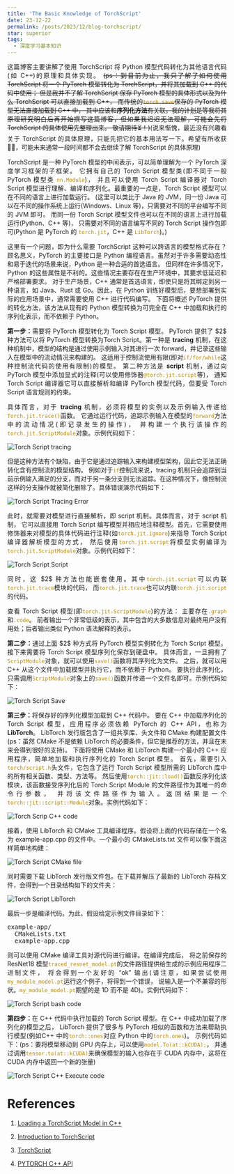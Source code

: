 ```yaml
---
title: 'The Basic Knowledge of TorchScript'
date: 23-12-22
permalink: /posts/2023/12/blog-torchscript/
star: superior
tags:
  - 深度学习基本知识
---
```


<p style="text-align:justify; text-justify:inter-ideograph;">这篇博客主要讲解了使用 TorchScript 将 Python 模型代码转化为其他语言代码(如 C++)的原理和具体实现。
<del>(ps：到目前为止，我只了解了如何使用 TorchScript 将一个 PyTorch 模型转化为 TorchScript，并将其加载到 C++ 的代码中使用；
但是我并不了解 TorchScript 保存 PyTorch 模型的具体形式以及为什么 TorchScript 可以直接加载到 C++，
而传统的<code style="color: #B58900">torch.save</code>保存的 PyTorch 模型无法直接加载到 C++ 中，
其中应该和<b>序列化方法</b>有关联。我的计划是等我将其原理研究明白后再开始撰写这篇博客，但如果我迟迟无法理解，可能会先将 TorchScript 的具体使用先整理出来。
敬请期待⏳！)</del>(说来惭愧，最近没有兴趣看关于 TorchScript 的具体原理，只能先把它的基本用法写一下。希望有所收获🤦‍♂，可能未来通常一段时间都不会去继续了解 TorchScript 的具体原理)</p>

<p style="text-align:justify; text-justify:inter-ideograph;">TorchScript 是一种 PyTorch 模型的中间表示，可以简单理解为一个 PyTorch 深度学习框架的子框架。
它拥有自己的 Torch Script 模型类(即不同于一般 PyTorch 模型类 <code style="color: #B58900">nn.Module</code>)，
并且可以使用 Torch Script 编译器对 Torch Script 模型进行理解、编译和序列化。最重要的一点是，Torch Script 模型可以在不同的语言上进行加载运行。
(这里可以类比于 Java 的 JVM，同一份 Java 可以在不同的操作系统上运行(Windows、Linux 等)，只需要对不同的平台编写不同的 JVM 即可。
而同一份 Torch Script 模型文件也可以在不同的语言上进行加载运行(Python、C++ 等)，
只需要对不同的语言编写不同的 Torch Script 操作包即可(Python 是 PyTorch 的 <code style="color: #B58900">torch.jit</code>，C++ 是 <code style="color: #B58900">LibTorch</code>)。)</p>

<p style="text-align:justify; text-justify:inter-ideograph;">这里有一个问题，即为什么需要 TorchScript 这种可以跨语言的模型格式存在？
顾名思义，PyTorch 的主要接口是 Python 编程语言。虽然对于许多需要动态性和易于迭代的场景来说，Python 是一种合适的首选语言。
但同样在许多情况下，Python 的这些属性是不利的。这些情况主要存在在生产环境中，其要求低延迟和严格部署要求。
对于生产场景，C++ 通常是首选语言，即使只是将其绑定到另一种语言，如 Java、Rust 或 Go。因此，在 Python 训练好模型后，要想部署到实际的应用场景中，通常需要使用 C++ 进行代码编写。
下面将概述 PyTorch 提供的转化方法，该方法从现有的 Python 模型转换为可完全在 C++ 中加载和执行的序列化表示，而不依赖于 Python。</p>

<p style="text-align:justify; text-justify:inter-ideograph;"><b>第一步：</b>需要将 PyTorch 模型转化为 Torch Script 模型。
PyTorch 提供了 $2$ 种方法可以将 PyTorch 模型转换为Torch Script。第一种是 <b>tracing</b> 机制，在这种机制中，模型的结构是通过使用示例输入对其进行一次 forward，并记录这些输入在模型中的流动情况来构建的。
这适用于控制流使用有限(即对<code style="color: #B58900">if/for/while</code>这种控制流代码的使用有限制)的模型。
第二种方法是 <b>script</b> 机制，通过向 PyTorch 模型中添加显式的注释(可以使用修饰器<code style="color: #B58900">@torch.jit.script</code>等)，
通知 Torch Script 编译器它可以直接解析和编译 PyTorch 模型代码，但要受 Torch Script 语言规则的约束。</p>

<p style="text-align:justify; text-justify:inter-ideograph;">具体而言，对于 <b>tracing</b> 机制，必须将模型的实例以及示例输入传递给 <code style="color: #B58900">Torch.jit.trace()</code>函数。
它通过运行代码，追踪示例输入在模型的<code style="color: #B58900">forward</code>方法中的流动情况(即记录发生的操作)，
并构建一个执行该操作的<code style="color: #B58900">torch.jit.ScriptModule</code>对象。示例代码如下：</p>

![Torch Script tracing](/images/torchscript_tracing.png)

<p style="text-align:justify; text-justify:inter-ideograph;">但是这种方法有个缺陷，由于它是通过追踪输入来构建模型架构，因此它无法正确转化含有控制流的模型结构。
例如对于<code style="color: #B58900">if</code>控制流来说，tracing 机制只会追踪到当前示例输入满足的分支，而对于另一条分支则无法追踪。在这种情况下，像控制流这样的分支操作就被简化删除了。具体错误演示代码如下：</p>

![Torch Script Tracing Error](/images/torchscript_tracing_error.png)

<p style="text-align:justify; text-justify:inter-ideograph;">此时，就需要对模型进行直接解析，即 script 机制。具体而言，对于 script 机制，
它可以直接用 Torch Script 编写模型并相应地注释模型。首先，它需要使用修饰器来对模型的具体代码进行注释(如<code style="color: #B58900">torch.jit.ignore</code>)来指导 Torch Script 编译器解析模型的方式，
然后使用<code style="color: #B58900">torch.jit.script</code>将模型实例编译为<code style="color: #B58900">torch.jit.ScriptModule</code>对象。示例代码如下：</p>

![Torch Script Script](/images/torchscript_script.png)

<p style="text-align:justify; text-justify:inter-ideograph;">同时，这 $2$ 种方法也能嵌套使用。其中<code style="color: #B58900">torch.jit.script</code>可以内联<code style="color: #B58900">torch.jit.trace</code>模块的代码，
而<code style="color: #B58900">torch.jit.trace</code>也可以内联<code style="color: #B58900">torch.jit.script</code>的代码。</p>

<p style="text-align:justify; text-justify:inter-ideograph;">查看 Torch Script 模型(即<code style="color: #B58900">torch.jit.ScriptModule</code>)的方法：
主要存在<code style="color: #B58900">.graph</code>和<code style="color: #B58900">.code</code>。
前者输出一个非常低级的表示，其中包含的大多数信息对最终用户没有用处；后者输出类似 Python 语法解释的表示。</p>

<p style="text-align:justify; text-justify:inter-ideograph;"><b>第二步：</b>通过上面 $2$ 种方式将 PyTorch 模型实例转化为 Torch Script 模型。接下来需要将 Torch Script 模型序列化保存到硬盘中。
具体而言，一旦拥有了<code style="color: #B58900">ScriptModule</code>对象，就可以使用<code style="color: #B58900">save()</code>函数将其序列化为文件。
之后，就可以用 C++ 从这个文件中加载模型并执行它，而不依赖于 Python。
要执行此序列化，只需调用<code style="color: #B58900">ScriptModule</code>对象上的<code style="color: #B58900">save()</code>函数并传递一个文件名即可。示例代码如下：</p>

![Torch Script Save](/images/torchscript_save.png)

<p style="text-align:justify; text-justify:inter-ideograph;"><b>第三步：</b>将保存好的序列化模型加载到 C++ 代码中。
要在 C++ 中加载序列化的 Torch Script 模型，应用程序必须依赖 PyTorch 的 C++ API，也称为 <b>LibTorch</b>。
LibTorch 发行版包含了一组共享库、头文件和 CMake 构建配置文件(ps：虽然 CMake 不是依赖 LibTorch 的必要条件，但它是推荐的方法，并且在未来会得到很好的支持)。
下面将使用 CMake 和 LibTorch 构建一个最小的 C++ 应用程序，简单地加载和执行序列化的 Torch Script 模型。
首先，需要引入<code style="color: #B58900">torch/script.h</code>头文件，它包含了运行 Torch Script 模型所需的 LibTorch 库中的所有相关函数、类型、方法等。
然后使用<code style="color: #B58900">torch::jit::load()</code>函数反序列化该模块，该函数接受序列化后的 Torch Script Module 的文件路径作为其唯一的命令行参数，
并将该文件路径作为输入。返回结果是一个<code style="color: #B58900">torch::jit::script::Module</code>对象。实例代码如下：</p>

![Torch Scrip C++ code](/images/torchscript_c++.png)

<p style="text-align:justify; text-justify:inter-ideograph;">接着，使用 LibTorch 和 CMake 工具编译程序。假设将上面的代码存储在一个名为 example-app.cpp 的文件中。一个最小的 CMakeLists.txt 文件可以像下面这样简单地构建：</p>

![Torch Script CMake file](/images/torchscript_c++_cmake.png)

<p style="text-align:justify; text-justify:inter-ideograph;">同时需要下载 LibTorch 发行版文件包。在下载并解压了最新的 LibTorch 存档文件，会得到一个目录结构如下的文件夹：</p>

![Torch Script LibTorch](/images/torchscript_libtorch.png)

<p style="text-align:justify; text-justify:inter-ideograph;">最后一步是编译代码。为此，假设给定示例文件目录如下：</p>

<pre>
example-app/
  CMakeLists.txt
  example-app.cpp
</pre>

<p style="text-align:justify; text-justify:inter-ideograph;">则可以使用 CMake 编译工具对源代码进行编译。在编译完成后，
将之前保存的 ResNet18 模型<code style="color: #B58900">traced_resnet_model.pt</code>的文件路径提供给生成的示例应用程序二进制文件，
将会得到一个友好的 “ok” 输出(请注意，如果尝试使用<code style="color: #B58900">my_module_model.pt</code>运行这个例子，将得到一个错误，
说输入是一个不兼容的形状。<code style="color: #B58900">my_module_model.pt</code>期望的是 1D 而不是 4D)。实例代码如下：</p>

![Torch Script bash code](/images/torchscript_bashcode.png)

<p style="text-align:justify; text-justify:inter-ideograph;"><b>第四步：</b>在 C++ 代码中执行加载的 Torch Script 模型。在 C++ 中成功加载了序列化的模型之后，
LibTorch 提供了很多与 PyTorch 相似的函数和方法来帮助执行模型(例如C++ 中的<code style="color: #B58900">torch::ones</code>对应 Python 中的<code style="color: #B58900">torch.ones</code>)。
示例代码如下：(ps：要将模型移动到 GPU 内存上，可以使用<code style="color: #B58900">model.To(at::kCUDA);</code>，
并通过调用<code style="color: #B58900">tensor.to(at::kCUDA)</code>来确保模型的输入也存在于 CUDA 内存中，这将在 CUDA 内存中返回一个新的张量)</p>

![Torch Script C++ Execute code](/images/torchscript_c++_model_execute.png)

References
===

1. [Loading a TorchScript Model in C++](https://pytorch.org/tutorials/advanced/cpp_export.html)

2. [Introduction to TorchScript](https://pytorch.org/tutorials/beginner/Intro_to_TorchScript_tutorial.html)

3. [TorchScript](https://pytorch.org/docs/stable/jit.html)

4. [PYTORCH C++ API](https://pytorch.org/cppdocs/)